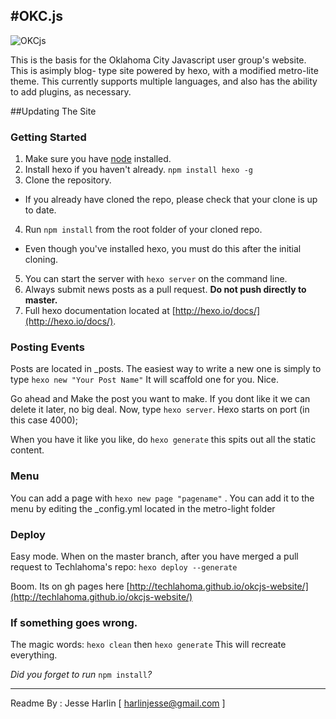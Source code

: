 #OKC.js
---

![OKCjs](http://i.imgur.com/4IHEiat.png)


This is the basis for the Oklahoma City Javascript user group's website. This is asimply blog- type site powered by hexo, with a modified metro-lite theme. This currently supports multiple languages, and also has the ability to add plugins, as necessary.



##Updating The Site

### Getting Started

1. Make sure you have [node](http://nodejs.org/download/) installed.
2. Install hexo if you haven't already. ```npm install hexo -g```
3. Clone the repository.
  * If you already have cloned the repo, please check that your clone is up to date.
4. Run ```npm install``` from the root folder of your cloned repo.
  * Even though you've installed hexo, you must do this after the initial cloning.
5. You can start the server with ```hexo server``` on the command line.
6. Always submit news posts as a pull request. **Do not push directly to master.**
7. Full hexo documentation located at [http://hexo.io/docs/](http://hexo.io/docs/).

### Posting Events

Posts are located in _posts. The easiest way to write a new one is simply to type ```hexo new "Your Post Name"``` It will scaffold one for you. Nice.

Go ahead and Make the post you want to make. If you dont like it we can delete it later, no big deal. Now, type ```hexo server```. Hexo starts on port (in this case 4000);

When you have it like you like, do ```hexo generate``` this spits out all the static content.

### Menu
You can add a page with ```hexo new page "pagename"``` . You can add it to the menu by editing the _config.yml located in the metro-light folder

### Deploy

Easy mode. When on the master branch, after you have merged a pull request to Techlahoma's repo: ```hexo deploy --generate``` 

Boom. Its on gh pages here [http://techlahoma.github.io/okcjs-website/](http://techlahoma.github.io/okcjs-website/)



### If something goes wrong.

The magic words: ```hexo clean``` then ```hexo generate``` This will recreate everything.

*Did you forget to run* ```npm install```*?*

---
Readme By : Jesse Harlin [ harlinjesse@gmail.com ]
